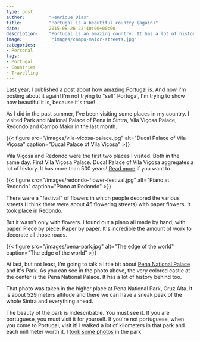 ```yaml
---
type: post
author:         "Henrique Dias"
title:          "Portugal is a beautiful country (again)"
date:           2015-08-26 22:40:00+00:00
description:    "Portugal is an amazing country. It has a lot of history behind. Know some of the places I visited this month. From Sintra to Redondo."
image:           "images/campo-maior-streets.jpg"
categories:
- Personal
tags:
- Portugal
- Countries
- Travelling
---
```


Last year, I published a post about [how amazing Portugal is](/personal/portugal-beautiful-country/). And now I'm posting about it again! I'm not trying to "sell" Portugal, I'm trying to show how beautiful it is, because it's true!

As I did in the past summer, I've been visiting some places in my country. I visited Park and National Palace of Pena in Sintra, Vila Viçosa Palace, Redondo and Campo Maior in the last month.

{{< figure src="/images/vila-vicosa-palace.jpg" alt="Ducal Palace of Vila Viçosa" caption="Ducal Palace of Vila Viçosa" >}}

Vila Viçosa and Redondo were the first two places I visited. Both in the same day. First Vila Viçosa Palace. Ducal Palace of Vila Viçosa aggregates a lot of history. It has more than 500 years! [Read more](https://en.wikipedia.org/wiki/Ducal_Palace_of_Vila_Vi%C3%A7osa) if you want to.

{{< figure src="/images/redondo-flower-festival.jpg" alt="Piano at Redondo" caption="Piano at Redondo" >}}

There were a "festival" of flowers in which people decored the various streets (I think there were about 45 flowering streets) with paper flowers. It took place in Redondo.

But it wasn't only with flowers. I found out a piano all made by hand, with paper. Piece by piece. Paper by paper. It's incredible the amount of work to decorate all those roads.

{{< figure src="/images/pena-park.jpg" alt="The edge of the world" caption="The edge of the world" >}}

At last, but not least, I'm going to talk a little bit about [Pena National Palace](https://en.wikipedia.org/wiki/Pena_National_Palace) and it's Park. As you can see in the photo above, the very colored castle at the center is the Pena National Palace. It has a lot of history behind too.

That photo was taken in the higher place at Pena National Park, Cruz Alta. It is about 529 meters altitude and there we can have a sneak peak of the whole Sintra and everything ahead.

The beauty of the park is indescribable. You must see it. If you are portuguese, you must visit it for yourself. If you're not portuguese, when you come to Portugal, visit it! I walked a lot of kilometers in that park and each millimeter worth it. I [took some photos](https://goo.gl/photos/KonUQfaheZiZCmdv9) in the park.
